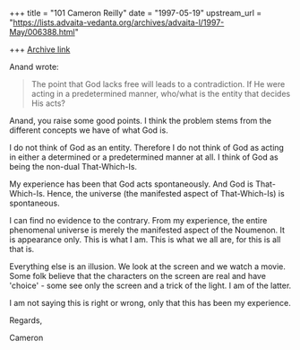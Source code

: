 +++
title = "101 Cameron Reilly"
date = "1997-05-19"
upstream_url = "https://lists.advaita-vedanta.org/archives/advaita-l/1997-May/006388.html"

+++
[Archive link](https://lists.advaita-vedanta.org/archives/advaita-l/1997-May/006388.html)

Anand wrote:


   >The point that God lacks free will leads to a contradiction. If He were
   >acting in a predetermined manner, who/what is the entity that decides
   >His acts?


Anand, you raise some good points. I think the problem stems from the
different concepts we have of what God is.

I do not think of God as an entity. Therefore I do not think of God as
acting in either a determined or a predetermined manner at all. I think of
God as being the non-dual That-Which-Is.

My experience has been that God acts spontaneously. And God is
That-Which-Is. Hence, the universe (the manifested aspect of That-Which-Is)
is spontaneous.

I can find no evidence to the contrary. From my experience, the entire
phenomenal universe is merely the manifested aspect of the Noumenon. It is
appearance only. This is what I am. This is what we all are, for this is
all that is.

Everything else is an illusion. We look at the screen and we watch a movie.
Some folk believe that the characters on the screen are real and have
'choice' - some see only the screen and a trick of the light. I am of the
latter.

I am not saying this is right or wrong, only that this has been my
experience.


Regards,

Cameron

